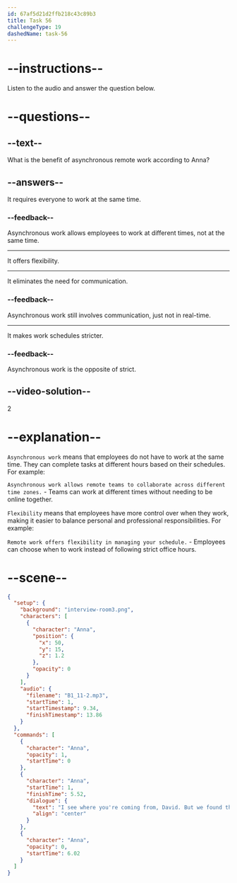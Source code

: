 ```yaml
---
id: 67af5d21d2ffb218c43c89b3
title: Task 56
challengeType: 19
dashedName: task-56
---
```


<!-- (Audio) Anna: I see where you're coming from, David. But we've found that asynchronous remote work offers flexibility. -->

# --instructions--

Listen to the audio and answer the question below.

# --questions--

## --text--

What is the benefit of asynchronous remote work according to Anna?

## --answers--

It requires everyone to work at the same time.

### --feedback--

Asynchronous work allows employees to work at different times, not at the same time.

---

It offers flexibility.

---

It eliminates the need for communication.

### --feedback--

Asynchronous work still involves communication, just not in real-time.

---

It makes work schedules stricter.

### --feedback--

Asynchronous work is the opposite of strict.

## --video-solution--

2

# --explanation--

`Asynchronous work` means that employees do not have to work at the same time. They can complete tasks at different hours based on their schedules. For example:

`Asynchronous work allows remote teams to collaborate across different time zones.` - Teams can work at different times without needing to be online together.

`Flexibility` means that employees have more control over when they work, making it easier to balance personal and professional responsibilities. For example:

`Remote work offers flexibility in managing your schedule.` - Employees can choose when to work instead of following strict office hours.

# --scene--

```json
{
  "setup": {
    "background": "interview-room3.png",
    "characters": [
      {
        "character": "Anna",
        "position": {
          "x": 50,
          "y": 15,
          "z": 1.2
        },
        "opacity": 0
      }
    ],
    "audio": {
      "filename": "B1_11-2.mp3",
      "startTime": 1,
      "startTimestamp": 9.34,
      "finishTimestamp": 13.86
    }
  },
  "commands": [
    {
      "character": "Anna",
      "opacity": 1,
      "startTime": 0
    },
    {
      "character": "Anna",
      "startTime": 1,
      "finishTime": 5.52,
      "dialogue": {
        "text": "I see where you're coming from, David. But we found that asynchronous remote work offers flexibility.",
        "align": "center"
      }
    },
    {
      "character": "Anna",
      "opacity": 0,
      "startTime": 6.02
    }
  ]
}
```
